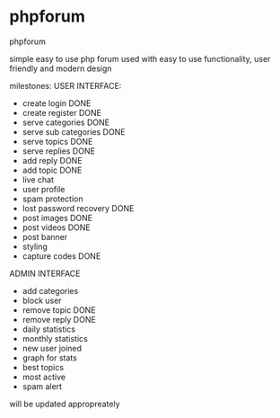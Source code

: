# phpforum
phpforum

simple easy to use php forum used with easy to use functionality, user friendly and modern design

milestones:
USER INTERFACE:

- create login DONE
- create register DONE
- serve categories DONE
- serve sub categories DONE
- serve topics DONE
- serve replies DONE 
- add reply DONE
- add topic DONE
- live chat
- user profile 
- spam protection
- lost password recovery DONE
- post images DONE
- post videos DONE
- post banner 
- styling 
- capture codes DONE



ADMIN INTERFACE
- add categories 
- block user
- remove topic DONE
- remove reply DONE
- daily statistics 
- monthly statistics 
- new user joined 
- graph for stats
- best topics 
- most active
- spam alert

will be updated appropreately 
